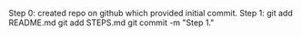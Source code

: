 Step 0: created repo on github which provided initial commit.
Step 1: git add README.md
		git add STEPS.md
		git commit -m "Step 1."

